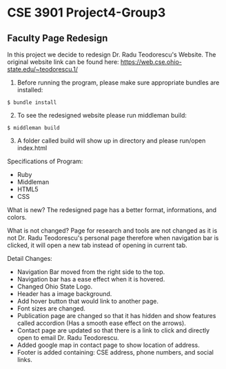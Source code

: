 # CSE 3901 Project4-Group3
## Faculty Page Redesign

In this project we decide to redesign Dr. Radu Teodorescu's Website.
The original website link can be found here: https://web.cse.ohio-state.edu/~teodorescu.1/

1. Before running the program, please make sure appropriate bundles are installed:

```
$ bundle install
```
2. To see the redesigned website please run middleman build:
```
$ middleman build
```
3. A folder called build will show up in directory and please run/open index.html

Specifications of Program:
 - Ruby
 - Middleman
 - HTML5
 - CSS

What is new?
The redesigned page has a better format, informations, and colors.

What is not changed?
Page for research and tools are not changed as it is not Dr. Radu Teodorescu's personal page therefore when navigation bar is clicked, it will open a new tab instead of opening in current tab.

Detail Changes:
 - Navigation Bar moved from the right side to the top.
 - Navigation bar has a ease effect when it is hovered.
 - Changed Ohio State Logo.
 - Header has a image background.
 - Add hover button that would link to another page.
 - Font sizes are changed.
 - Publication page are changed so that it has hidden and show features called accordion (Has a smooth ease effect on the arrows).
 - Contact page are updated so that there is a link to click and directly open to email Dr. Radu Teodorescu.
 - Added google map in contact page to show location of address.
 - Footer is added containing: CSE address, phone numbers, and social links.